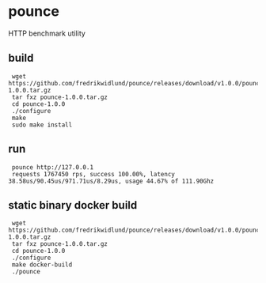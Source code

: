 # pounce
HTTP benchmark utility

build
-----

     wget https://github.com/fredrikwidlund/pounce/releases/download/v1.0.0/pounce-1.0.0.tar.gz
     tar fxz pounce-1.0.0.tar.gz
     cd pounce-1.0.0
     ./configure
     make
     sudo make install

run
---

     pounce http://127.0.0.1
     requests 1767450 rps, success 100.00%, latency 38.58us/90.45us/971.71us/8.29us, usage 44.67% of 111.90Ghz

static binary docker build
--------------------------

     wget https://github.com/fredrikwidlund/pounce/releases/download/v1.0.0/pounce-1.0.0.tar.gz
     tar fxz pounce-1.0.0.tar.gz
     cd pounce-1.0.0
     ./configure
     make docker-build
     ./pounce
